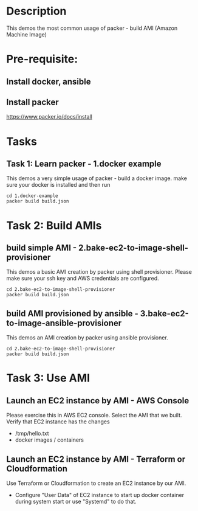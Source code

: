 # Description
This demos the most common usage of packer - build AMI (Amazon Machine Image)

# Pre-requisite:

## Install docker, ansible
## Install packer

https://www.packer.io/docs/install


# Tasks
## Task 1: Learn packer - 1.docker example
This demos a very simple usage of packer - build a docker image.
make sure your docker is installed and then run
```
cd 1.docker-example
packer build build.json
```

# Task 2: Build AMIs
## build simple AMI - 2.bake-ec2-to-image-shell-provisioner
This demos a basic AMI creation by packer using shell provisioner.
Please make sure your ssh key and AWS credentials are configured.
```
cd 2.bake-ec2-to-image-shell-provisioner
packer build build.json
```

## build AMI provisioned by ansible - 3.bake-ec2-to-image-ansible-provisioner
This demos an AMI creation by packer using ansible provisioner.
```
cd 2.bake-ec2-to-image-shell-provisioner
packer build build.json
```

# Task 3: Use AMI
## Launch an EC2 instance by AMI - AWS Console
Please exercise this in AWS EC2 console. Select the AMI that we built. Verify that EC2 instance has the changes
 - /tmp/hello.txt
 - docker images / containers

## Launch an EC2 instance by AMI - Terraform or Cloudformation
Use Terraform or Cloudformation to create an EC2 instance by our AMI.
 - Configure "User Data" of EC2 instance to start up docker container during system start or use "Systemd" to do that.


